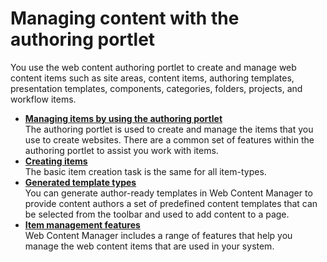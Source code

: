 # Managing content with the authoring portlet

You use the web content authoring portlet to create and manage web content items such as site areas, content items, authoring templates, presentation templates, components, categories, folders, projects, and workflow items.

-   **[Managing items by using the authoring portlet](../mng_content_with_auth_portlet/mng_items_using_authoring_portlet/index.md)**  
The authoring portlet is used to create and manage the items that you use to create websites. There are a common set of features within the authoring portlet to assist you work with items.
-   **[Creating items](../mng_content_with_auth_portlet/creating_items/index.md)**  
The basic item creation task is the same for all item-types.
-   **[Generated template types](../mng_content_with_auth_portlet/generated_template_type/index.md)**  
You can generate author-ready templates in Web Content Manager to provide content authors a set of predefined content templates that can be selected from the toolbar and used to add content to a page.
-   **[Item management features](../mng_content_with_auth_portlet/item_management_features/index.md)**  
Web Content Manager includes a range of features that help you manage the web content items that are used in your system.


